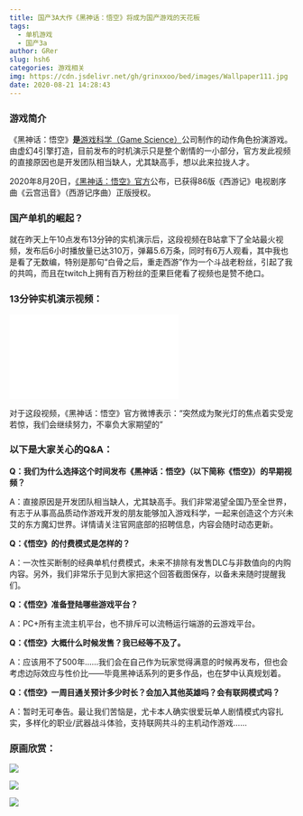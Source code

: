 ```yaml
---
title: 国产3A大作《黑神话：悟空》将成为国产游戏的天花板
tags:
  - 单机游戏
  - 国产3a
author: GRer
slug: hsh6
categories: 游戏相关
img: https://cdn.jsdelivr.net/gh/grinxxoo/bed/images/Wallpaper111.jpg
date: 2020-08-21 14:28:43
---
```


### 游戏简介

《黑神话：悟空》**是**[游戏科学（Game Science）](http://www.gamesci.com.cn/)公司制作的动作角色扮演游戏。由虚幻4引擎打造，目前发布的时机演示只是整个剧情的一小部分，官方发此视频的直接原因也是开发团队相当缺人，尤其缺高手，想以此来拉拢人才。

2020年8月20日，[《黑神话：悟空》官方](http://heishenhua.com)公布，已获得86版《西游记》电视剧序曲《云宫迅音》（西游记序曲）正版授权。

### 国产单机的崛起？

就在昨天上午10点发布13分钟的实机演示后，这段视频在B站拿下了全站最火视频，发布后6小时播放量已达310万，弹幕5.6万条，同时有6万人观看，其中我也是看了无数编，特别是那句“白骨之后，重走西游”作为一个斗战老粉丝，引起了我的共鸣，而且在twitch上拥有百万粉丝的歪果巨佬看了视频也是赞不绝口。

### 13分钟实机演示视频：

<iframe src="//player.bilibili.com/player.html?aid=841786906&bvid=BV1x54y1e7zf&cid=226204073&page=1" scrolling="no" border="0" frameborder="no" framespacing="0" allowfullscreen="true"> </iframe>


对于这段视频，《黑神话：悟空》官方微博表示：“突然成为聚光灯的焦点着实受宠若惊，我们会继续努力，不辜负大家期望的”

### 以下是大家关心的Q&A：

**Q：我们为什么选择这个时间发布《黑神话：悟空》（以下简称《悟空》）的早期视频？**

A：直接原因是开发团队相当缺人，尤其缺高手。我们非常渴望全国乃至全世界，有志于从事高品质动作游戏开发的朋友能够加入游戏科学，一起来创造这个方兴未艾的东方魔幻世界。详情请关注官网底部的招聘信息，内容会随时动态更新。



**Q：《悟空》的付费模式是怎样的？**

A：一次性买断制的经典单机付费模式，未来不排除有发售DLC与非数值向的内购内容。另外，我们非常乐于见到大家把这个回答截图保存，以备未来随时提醒我们。



**Q：《悟空》准备登陆哪些游戏平台？**

A：PC+所有主流主机平台，也不排斥可以流畅运行端游的云游戏平台。



**Q：《悟空》大概什么时候发售？我已经等不及了。**

A：应该用不了500年……我们会在自己作为玩家觉得满意的时候再发布，但也会考虑边际效应与性价比——毕竟黑神话系列的更多作品，也在梦中认真规划着。



**Q：《悟空》一周目通关预计多少时长？会加入其他英雄吗？会有联网模式吗？**

A：暂时无可奉告。最让我们苦恼是，尤卡本人确实很爱玩单人剧情模式内容扎实，多样化的职业/武器战斗体验，支持联网共斗的主机动作游戏……

### 原画欣赏：

![](https://cdn.jsdelivr.net/gh/grinxxoo/bed/images/Concept_heifenshan1.jpg)



![](https://cdn.jsdelivr.net/gh/grinxxoo/bed/images/Concept_guishiwei.jpg)



![](https://cdn.jsdelivr.net/gh/grinxxoo/bed/images/Concept_heifenshan2.jpg)



